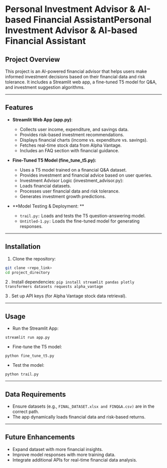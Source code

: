 # Personal Investment Advisor & AI-based Financial AssistantPersonal Investment Advisor & AI-based Financial Assistant
## Project Overview

This project is an AI-powered financial advisor that helps users make informed investment decisions based on their financial data and risk tolerance. It includes a Streamlit web app, a fine-tuned T5 model for Q&A, and investment suggestion algorithms.

------------



## Features

- **Streamlit Web App (app.py)**:
    - Collects user income, expenditure, and savings data.
    - Provides risk-based investment recommendations.
    - Displays financial charts (income vs. expenditure vs. savings).
    - Fetches real-time stock data from Alpha Vantage.
    - Includes an FAQ section with financial guidance.

- **Fine-Tuned T5 Model (fine_tune_t5.py):**
    - Uses a T5 model trained on a financial Q&A dataset.
    - Provides investment and financial advice based on user queries.
    - Investment Advisor Logic (investment_advisor.py):
    - Loads financial datasets.
    - Processes user financial data and risk tolerance.
    - Generates investment growth predictions.

- **Model Testing & Deployment: **
    - `trail.py:` Loads and tests the T5 question-answering model.
    - `Untitled-1.py:` Loads the fine-tuned model for generating responses.
	

------------



## Installation

1. Clone the repository:

```bash
git clone <repo_link>
cd project_directory
```

2 . Install dependencies:
`pip install streamlit pandas plotly transformers datasets requests alpha_vantage`

3 . Set up API keys (for Alpha Vantage stock data retrieval).

------------



## Usage

 - Run the Streamlit App:

`streamlit run app.py`

- Fine-tune the T5 model:

`python fine_tune_t5.py`

- Test the model:

`python trail.py`

------------



## Data Requirements

- Ensure datasets (e.g., `FINAL_DATASET.xlsx and FINQ&A.csv)` are in the correct path.
- The app dynamically loads financial data and risk-based returns.

------------



## Future Enhancements

- Expand dataset with more financial insights.
- Improve model responses with more training data.
- Integrate additional APIs for real-time financial data analysis.

